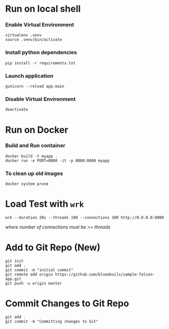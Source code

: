 # Run on local shell
### Enable Virtual Environment
```
virtualenv .venv
source .venv/bin/activate
```

### Install python dependencies
```
pip install -r requirements.txt
```

### Launch application
```
gunicorn --reload app.main
```

### Disable Virtual Environment
```
deactivate
```

# Run on Docker
### Build and Run container
```
docker build -t myapp .
docker run -e PORT=8000 -it -p 8000:8000 myapp
```

### To clean up old images
```
docker system prune
```

# Load Test with `wrk`
```
wrk --duration 20s --threads 100 --connections 100 http://0.0.0.0:8000
```
*where number of connections must be >= threads*


# Add to Git Repo (New)
```
git init
git add .
git commit -m "initial commit"
git remote add origin https://github.com/bluedevilx/sample-falcon-app.git
git push -u origin master
```

# Commit Changes to Git Repo
```
git add .
git commit -m "Committing changes to Git"
```
